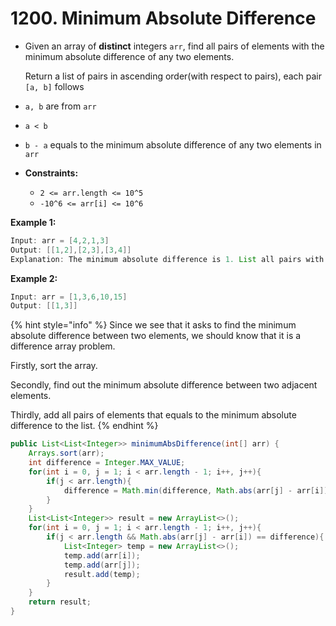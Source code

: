 # 1200. Minimum Absolute Difference

* Given an array of **distinct** integers `arr`, find all pairs of elements with the minimum absolute difference of any two elements. 

  Return a list of pairs in ascending order\(with respect to pairs\), each pair `[a, b]` follows

* `a, b` are from `arr`
* `a < b`
* `b - a` equals to the minimum absolute difference of any two elements in `arr`
* **Constraints:**
  * `2 <= arr.length <= 10^5`
  * `-10^6 <= arr[i] <= 10^6`

**Example 1:**

```java
Input: arr = [4,2,1,3]
Output: [[1,2],[2,3],[3,4]]
Explanation: The minimum absolute difference is 1. List all pairs with difference equal to 1 in ascending order.
```

**Example 2:**

```java
Input: arr = [1,3,6,10,15]
Output: [[1,3]]
```

{% hint style="info" %}
Since we see that it asks to find the minimum absolute difference between two elements, we should know that it is a difference array problem. 

Firstly, sort the array. 

Secondly, find out the minimum absolute difference between two adjacent elements. 

Thirdly, add all pairs of elements that equals to the minimum absolute difference to the list.
{% endhint %}

```java
public List<List<Integer>> minimumAbsDifference(int[] arr) {
    Arrays.sort(arr);
    int difference = Integer.MAX_VALUE;
    for(int i = 0, j = 1; i < arr.length - 1; i++, j++){
        if(j < arr.length){
            difference = Math.min(difference, Math.abs(arr[j] - arr[i]));
        }
    }
    List<List<Integer>> result = new ArrayList<>();
    for(int i = 0, j = 1; i < arr.length - 1; i++, j++){
        if(j < arr.length && Math.abs(arr[j] - arr[i]) == difference){
            List<Integer> temp = new ArrayList<>();
            temp.add(arr[i]);
            temp.add(arr[j]);
            result.add(temp);
        }
    }
    return result;
}
```


